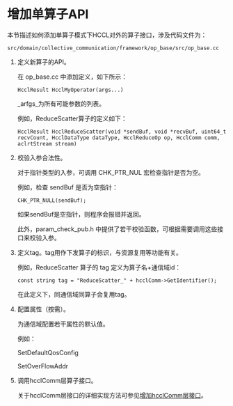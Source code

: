 # 增加单算子API 

本节描述如何添加单算子模式下HCCL对外的算子接口，涉及代码文件为：

```
src/domain/collective_communication/framework/op_base/src/op_base.cc
```

1.  定义新算子的API。

    在 op\_base.cc 中添加定义，如下所示：

    ```
    HcclResult HcclMyOperator(args...)
    ```

    _arfgs_为所有可能参数的列表。

    例如，ReduceScatter算子的定义如下：

    ```
    HcclResult HcclReduceScatter(void *sendBuf, void *recvBuf, uint64_t recvCount, HcclDataType dataType, HcclReduceOp op, HcclComm comm, aclrtStream stream)
    ```

2.  校验入参合法性。

    对于指针类型的入参，可调用 CHK\_PTR\_NUL 宏检查指针是否为空。

    例如，检查 sendBuf 是否为空指针：

    ```
    CHK_PTR_NULL(sendBuf);
    ```

    如果sendBuf是空指针，则程序会报错并返回。

    此外，param\_check\_pub.h 中提供了若干校验函数，可根据需要调用这些接口来校验入参。

3.  定义tag。tag用作下发算子的标识，与资源复用等功能有关。

    例如，ReduceScatter 算子的 tag 定义为算子名+通信域id：

    ```
    const string tag = "ReduceScatter_" + hcclComm->GetIdentifier();
    ```

    在此定义下，同通信域同算子会复用tag。

4.  配置属性（按需）。

    为通信域配置若干属性的默认值。

    例如：

    SetDefaultQosConfig

    SetOverFlowAddr

5.  调用hcclComm层算子接口。

    关于hcclComm层接口的详细实现方法可参见[增加hcclComm层接口](增加hcclComm层接口.md)。

